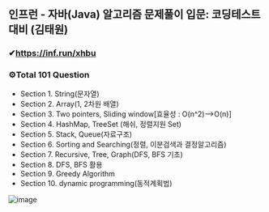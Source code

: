 ## 인프런 - 자바(Java) 알고리즘 문제풀이 입문: 코딩테스트 대비 (김태원)
### ✔https://inf.run/xhbu
### ⚙Total 101 Question

- Section 1. String(문자열)
- Section 2. Array(1, 2차원 배열)
- Section 3. Two pointers, Sliding window[효율성 : O(n^2)-->O(n)]
- Section 4. HashMap, TreeSet (해쉬, 정렬지원 Set)
- Section 5. Stack, Queue(자료구조)
- Section 6. Sorting and Searching(정렬, 이분검색과 결정알고리즘)
- Section 7. Recursive, Tree, Graph(DFS, BFS 기초)
- Section 8. DFS, BFS 활용
- Section 9. Greedy Algorithm
- Section 10. dynamic programming(동적계획법)


![image](https://user-images.githubusercontent.com/96504592/204139794-cf3d80ca-1943-46e1-aac7-636d63cb90d5.png)

